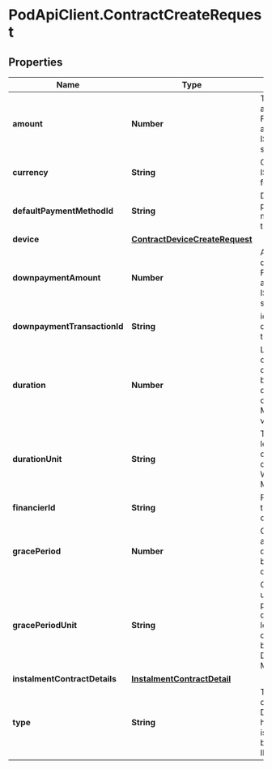 # PodApiClient.ContractCreateRequest

## Properties

Name | Type | Description | Notes
------------ | ------------- | ------------- | -------------
**amount** | **Number** | Total payment amount. Formatted according to ISO 4217 standard. | 
**currency** | **String** | Currency in ISO 4217 format. | 
**defaultPaymentMethodId** | **String** | Default payment method for this contract. | [optional] 
**device** | [**ContractDeviceCreateRequest**](ContractDeviceCreateRequest.md) |  | [optional] 
**downpaymentAmount** | **Number** | Amount of downpayment. Formatted according to ISO 4217 standard. | 
**downpaymentTransactionId** | **String** | id of downpayment transaction. | [optional] 
**duration** | **Number** | Length of contract duration based on duration unit chosen. Minimum value is 1. | 
**durationUnit** | **String** | Time unit for length of contract. It can be DAY, WEEK or MONTH. | 
**financierId** | **String** | Financier ID that owns this contract. | 
**gracePeriod** | **Number** | Grace period after payment due date before locking device. | [optional] [default to 0]
**gracePeriodUnit** | **String** | Grace period unit after payment due date before locking device. It can be HOUR, DAY, WEEK or MONTH. | [optional] [default to &#39;HOUR&#39;]
**instalmentContractDetails** | [**InstalmentContractDetail**](InstalmentContractDetail.md) |  | [optional] 
**type** | **String** | Type of contract. Determine how payment is done. It can be CREDIT or INSTALMENT. | 


